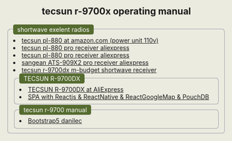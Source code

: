<html style="background-color:#ebebe0;">
<body style="background-color:#ebebe0;">
  <h2 style="text-align:center;">tecsun r-9700x operating manual</h2>
  <fieldset style="border-radius:0.5em;">
    <legend style="background-color: darkolivegreen;color: white;padding: 3px 10px 3px 10px;border-radius:0.3em;"
            >shortwave exelent radios</legend>
    <li>
      <a  href="https://www.amazon.com/Tecsun-PL880-Conversion-Shortwave-Reception/dp/B00GJ51NVA?ref_=ast_sto_dp" > 
        tecsun pl-880 at amazon.com (power unit 110v)
      </a>
    </li>
    <li><a href="https://www.aliexpress.com/item/32904491419.html?spm=a2g0o.detail.1000014.3.7dc264e9INRkrO&gps-       id=pcDetailBottomMoreOtherSeller&scm=1007.40000.267768.0&scm_id=1007.40000.267768.0&scm-url=1007.40000.267768.0&pvid=cbc32425-fbf2-4d82-9a1d-ea5623d3d72f&_t=gps-id:pcDetailBottomMoreOtherSeller,scm-url:1007.40000.267768.0,pvid:cbc32425-fbf2-4d82-9a1d-ea5623d3d72f,tpp_buckets:668%232846%238115%23823&pdp_ext_f=%7B%22sku_id%22%3A%2265833801169%22%2C%22sceneId%22%3A%2230050%22%7D&pdp_npi=2%40dis%21USD%21%21199.5%21%21%21%21%21%4021032fa316572933864007147ea029%2165833801169%21rec">tecsun pl-880  pro receiver aliexpress</a></li>
    <li><a href="https://www.aliexpress.com/item/1005002488981122.html?spm=a2g0o.productlist.0.0.63d023353WYhlk&ad_pvid=202207080832452501833254117640002599576_3&s=phttps://www.aliexpress.com/item/1005002254051864.html?spm=a2g0o.detail.1000014.9.65a35aa8xIWQXJ&gps-id=pcDetailBottomMoreOtherSeller&scm=1007.40000.267768.0&scm_id=1007.40000.267768.0&scm-url=1007.40000.267768.0&pvid=3c406169-46b2-42b0-875e-3f4ed4f96480&_t=gps-id:pcDetailBottomMoreOtherSeller,scm-url:1007.40000.267768.0,pvid:3c406169-46b2-42b0-875e-3f4ed4f96480,tpp_buckets:668%232846%238115%23823&pdp_ext_f=%7B%22sku_id%22%3A%2212000019663648420%22%2C%22sceneId%22%3A%2230050%22%7D&pdp_npi=2%40dis%21USD%21%21182.0%21%21%21%21%21%402101d1b316572942022111149e43e1%2112000019663648420%21rec">tecsun pl-880  pro receiver aliexpress</a></li>
    <li><a href="https://www.aliexpress.com/item/1005002488981122.html?spm=a2g0o.productlist.0.0.63d023353WYhlk&ad_pvid=202207080832452501833254117640002599576_3&s=p">sangean ATS-909X2  pro receiver aliexpress</a></li>
    <li><a href="https://www.aliexpress.com/item/32823151713.html?spm=a2g0o.productlist.0.0.3da872a6DByXJq&algo_pvid=5b7b090f-e117-41fe-97b0-81a9c78599ac&algo_exp_id=5b7b090f-e117-41fe-97b0-81a9c78599ac-24&pdp_ext_f=%7B%22sku_id%22%3A%2265032432624%22%7D&pdp_npi=2%40dis%21ILS%21%21217.11%21%21%21%21%21%402100bdf016572163077425774ef6e4%2165032432624%21sea">tecsun r-9700dx m-budget shortwave receiver</a></li
    
  </fieldset>
  <fieldset style="border-radius:0.5em;">
   <legend style="background-color: darkolivegreen;color: white;padding: 3px 10px 3px 10px;border-radius:0.3em;"
            >TECSUN R-9700DX</legend>
    <li><a href="https://www.aliexpress.com/item/32823151713.html?spm=a2g0o.productlist.0.0.3da872a6DByXJq&algo_pvid=5b7b090f-e117-41fe-97b0-81a9c78599ac&algo_exp_id=5b7b090f-e117-41fe-97b0-81a9c78599ac-24&pdp_ext_f=%7B%22sku_id%22%3A%2265032432624%22%7D&pdp_npi=2%40dis%21ILS%21%21217.11%21%21%21%21%21%402100bdf016572163077425774ef6e4%2165032432624%21sea">TECSUN R-9700DX at AliExpress</a></li>
    <li><a href="https://perlov3301.github.io/reactlocations/"> SPA with Reactjs & ReactNative & ReactGoogleMap & PouchDB</a></li>
      </fieldset>

   <fieldset style="border-radius:0.5em;">
     <legend style="background-color: darkolivegreen;color: white;padding: 3px 10px 3px 10px;border-radius:0.3em;"
              >tecsun r-9700 manual</legend>
      <li><a href="https://tecsun9700.github.io/danilec/"> Bootstrap5 danilec</a></li>
    
   </fieldset>
</body>
</html>
